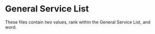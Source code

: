 # General Service List

These files contain two values, rank within the General Service List, and word.

